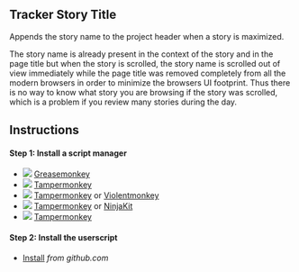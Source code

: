 ## Tracker Story Title
Appends the story name to the project header when a story is maximized.

The story name is already present in the context of the story and in the page title but when the story is scrolled, the story name is scrolled out of view immediately while the page title was removed completely from all the modern browsers in order to minimize the browsers UI footprint. Thus there is no way to know what story you are browsing if the story was scrolled, which is a problem if you review many stories during the day.

## Instructions

#### Step 1: Install a script manager
* ![](http://tinyurl.com/kvunhsq) [Greasemonkey](https://addons.mozilla.org/firefox/addon/greasemonkey/)
* ![](http://tinyurl.com/ljtjf8x) [Tampermonkey](https://chrome.google.com/webstore/detail/tampermonkey/dhdgffkkebhmkfjojejmpbldmpobfkfo)
* ![](http://tinyurl.com/me3ugxq) [Tampermonkey](https://addons.opera.com/extensions/details/tampermonkey-beta/) or [Violentmonkey](https://addons.opera.com/extensions/details/violent-monkey/) 
* ![](http://tinyurl.com/n4cd4k3) [Tampermonkey](https://safari.tampermonkey.net/tampermonkey.safariextz) or [NinjaKit](https://github.com/os0x/NinjaKit)
* ![](http://tinyurl.com/kcp2zek) [Tampermonkey](https://www.microsoft.com/store/p/tampermonkey/9nblggh5162s)

#### Step 2: Install the userscript
* [Install](https://raw.githubusercontent.com/projected1/tracker-story-title/master/src/tracker-story-title.user.js) *from github.com*
